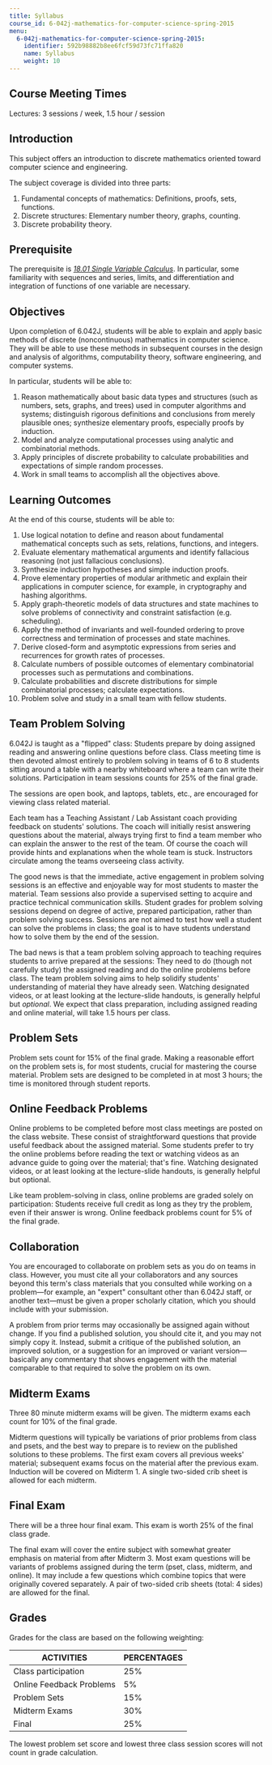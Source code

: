 ```yaml
---
title: Syllabus
course_id: 6-042j-mathematics-for-computer-science-spring-2015
menu:
  6-042j-mathematics-for-computer-science-spring-2015:
    identifier: 592b98882b8ee6fcf59d73fc71ffa820
    name: Syllabus
    weight: 10
---
```

Course Meeting Times
--------------------

Lectures: 3 sessions / week, 1.5 hour / session

Introduction
------------

This subject offers an introduction to discrete mathematics oriented toward computer science and engineering.

The subject coverage is divided into three parts:

1.  Fundamental concepts of mathematics: Definitions, proofs, sets, functions.
2.  Discrete structures: Elementary number theory, graphs, counting.
3.  Discrete probability theory.

Prerequisite
------------

The prerequisite is [_18.01 Single Variable Calculus_](./resolveuid/bfe41979b9593362793fd930b36efa01). In particular, some familiarity with sequences and series, limits, and differentiation and integration of functions of one variable are necessary.

Objectives
----------

Upon completion of 6.042J, students will be able to explain and apply basic methods of discrete (noncontinuous) mathematics in computer science. They will be able to use these methods in subsequent courses in the design and analysis of algorithms, computability theory, software engineering, and computer systems.

In particular, students will be able to:

1.  Reason mathematically about basic data types and structures (such as numbers, sets, graphs, and trees) used in computer algorithms and systems; distinguish rigorous definitions and conclusions from merely plausible ones; synthesize elementary proofs, especially proofs by induction.
2.  Model and analyze computational processes using analytic and combinatorial methods.
3.  Apply principles of discrete probability to calculate probabilities and expectations of simple random processes.
4.  Work in small teams to accomplish all the objectives above.

Learning Outcomes
-----------------

At the end of this course, students will be able to:

1.  Use logical notation to define and reason about fundamental mathematical concepts such as sets, relations, functions, and integers.
2.  Evaluate elementary mathematical arguments and identify fallacious reasoning (not just fallacious conclusions).
3.  Synthesize induction hypotheses and simple induction proofs.
4.  Prove elementary properties of modular arithmetic and explain their applications in computer science, for example, in cryptography and hashing algorithms.
5.  Apply graph-theoretic models of data structures and state machines to solve problems of connectivity and constraint satisfaction (e.g. scheduling).
6.  Apply the method of invariants and well-founded ordering to prove correctness and termination of processes and state machines.
7.  Derive closed-form and asymptotic expressions from series and recurrences for growth rates of processes.
8.  Calculate numbers of possible outcomes of elementary combinatorial processes such as permutations and combinations.
9.  Calculate probabilities and discrete distributions for simple combinatorial processes; calculate expectations.
10.  Problem solve and study in a small team with fellow students.

Team Problem Solving
--------------------

6.042J is taught as a "flipped" class: Students prepare by doing assigned reading and answering online questions before class. Class meeting time is then devoted almost entirely to problem solving in teams of 6 to 8 students sitting around a table with a nearby whiteboard where a team can write their solutions. Participation in team sessions counts for 25% of the final grade.

The sessions are open book, and laptops, tablets, etc., are encouraged for viewing class related material.

Each team has a Teaching Assistant / Lab Assistant coach providing feedback on students' solutions. The coach will initially resist answering questions about the material, always trying first to find a team member who can explain the answer to the rest of the team. Of course the coach will provide hints and explanations when the whole team is stuck. Instructors circulate among the teams overseeing class activity.

The good news is that the immediate, active engagement in problem solving sessions is an effective and enjoyable way for most students to master the material. Team sessions also provide a supervised setting to acquire and practice technical communication skills. Student grades for problem solving sessions depend on degree of active, prepared participation, rather than problem solving success. Sessions are not aimed to test how well a student can solve the problems in class; the goal is to have students understand how to solve them by the end of the session.

The bad news is that a team problem solving approach to teaching requires students to arrive prepared at the sessions: They need to do (though not carefully study) the assigned reading and do the online problems before class. The team problem solving aims to help solidify students' understanding of material they have already seen. Watching designated videos, or at least looking at the lecture-slide handouts, is generally helpful but _optional_. We expect that class preparation, including assigned reading and online material, will take 1.5 hours per class.

Problem Sets
------------

Problem sets count for 15% of the final grade. Making a reasonable effort on the problem sets is, for most students, crucial for mastering the course material. Problem sets are designed to be completed in at most 3 hours; the time is monitored through student reports.

Online Feedback Problems
------------------------

Online problems to be completed before most class meetings are posted on the class website. These consist of straightforward questions that provide useful feedback about the assigned material. Some students prefer to try the online problems before reading the text or watching videos as an advance guide to going over the material; that's fine. Watching designated videos, or at least looking at the lecture-slide handouts, is generally helpful but optional.

Like team problem-solving in class, online problems are graded solely on participation: Students receive full credit as long as they try the problem, even if their answer is wrong. Online feedback problems count for 5% of the final grade.

Collaboration
-------------

You are encouraged to collaborate on problem sets as you do on teams in class. However, you must cite all your collaborators and any sources beyond this term's class materials that you consulted while working on a problem—for example, an "expert" consultant other than 6.042J staff, or another text—must be given a proper scholarly citation, which you should include with your submission.

A problem from prior terms may occasionally be assigned again without change. If you find a published solution, you should cite it, and you may not simply copy it. Instead, submit a critique of the published solution, an improved solution, or a suggestion for an improved or variant version—basically any commentary that shows engagement with the material comparable to that required to solve the problem on its own.

Midterm Exams
-------------

Three 80 minute midterm exams will be given. The midterm exams each count for 10% of the final grade.

Midterm questions will typically be variations of prior problems from class and psets, and the best way to prepare is to review on the published solutions to these problems. The first exam covers all previous weeks' material; subsequent exams focus on the material after the previous exam. Induction will be covered on Midterm 1. A single two-sided crib sheet is allowed for each midterm.

Final Exam
----------

There will be a three hour final exam. This exam is worth 25% of the final class grade.

The final exam will cover the entire subject with somewhat greater emphasis on material from after Midterm 3. Most exam questions will be variants of problems assigned during the term (pset, class, midterm, and online). It may include a few questions which combine topics that were originally covered separately. A pair of two-sided crib sheets (total: 4 sides) are allowed for the final.

Grades
------

Grades for the class are based on the following weighting:

| ACTIVITIES | PERCENTAGES |
| --- | --- |
| Class participation | 25% |
| Online Feedback Problems | 5% |
| Problem Sets | 15% |
| Midterm Exams | 30% |
| Final | 25% 

The lowest problem set score and lowest three class session scores will not count in grade calculation.